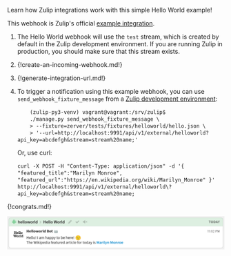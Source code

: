 Learn how Zulip integrations work with this simple Hello World example!

This webhook is Zulip's official [example
integration](/api/incoming-webhooks-walkthrough).

1. The Hello World webhook will use the `test` stream, which is created
    by default in the Zulip development environment. If you are running
    Zulip in production, you should make sure that this stream exists.

1. {!create-an-incoming-webhook.md!}

1. {!generate-integration-url.md!}

1. To trigger a notification using this example webhook, you can use
    `send_webhook_fixture_message` from a [Zulip development
    environment](https://zulip.readthedocs.io/en/latest/development/overview.html):

    ```
        (zulip-py3-venv) vagrant@vagrant:/srv/zulip$
        ./manage.py send_webhook_fixture_message \
        > --fixture=zerver/tests/fixtures/helloworld/hello.json \
        > '--url=http://localhost:9991/api/v1/external/helloworld?api_key=abcdefgh&stream=stream%20name;'
    ```

    Or, use curl:

    ```
    curl -X POST -H "Content-Type: application/json" -d '{ "featured_title":"Marilyn Monroe", "featured_url":"https://en.wikipedia.org/wiki/Marilyn_Monroe" }' http://localhost:9991/api/v1/external/helloworld\?api_key=abcdefgh&stream=stream%20name;
    ```

{!congrats.md!}

![](/static/images/integrations/helloworld/001.png)
